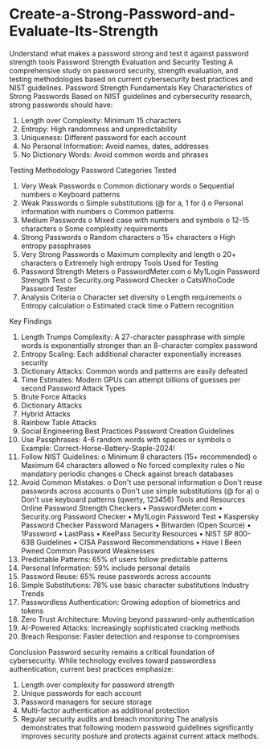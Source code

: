 # Create-a-Strong-Password-and-Evaluate-Its-Strength
Understand what makes a password strong and test it against password strength tools
Password Strength Evaluation and Security Testing
A comprehensive study on password security, strength evaluation, and testing methodologies based on current cybersecurity best practices and NIST guidelines.
 Password Strength Fundamentals
Key Characteristics of Strong Passwords
Based on NIST guidelines and cybersecurity research, strong passwords should have:
1.	Length over Complexity: Minimum 15 characters 
2.	Entropy: High randomness and unpredictability
3.	Uniqueness: Different password for each account
4.	No Personal Information: Avoid names, dates, addresses
5.	No Dictionary Words: Avoid common words and phrases

 Testing Methodology
Password Categories Tested
1.	Very Weak Passwords
o	Common dictionary words
o	Sequential numbers
o	Keyboard patterns
2.	Weak Passwords
o	Simple substitutions (@ for a, 1 for i)
o	Personal information with numbers
o	Common patterns
3.	Medium Passwords
o	Mixed case with numbers and symbols
o	12-15 characters
o	Some complexity requirements
4.	Strong Passwords
o	Random characters
o	15+ characters
o	High entropy passphrases
5.	Very Strong Passwords
o	Maximum complexity and length
o	20+ characters
o	Extremely high entropy
Tools Used for Testing
1.	Password Strength Meters
o	PasswordMeter.com
o	My1Login Password Strength Test
o	Security.org Password Checker
o	CatsWhoCode Password Tester
2.	Analysis Criteria
o	Character set diversity
o	Length requirements
o	Entropy calculation
o	Estimated crack time
o	Pattern recognition

Key Findings
1.	Length Trumps Complexity: A 27-character passphrase with simple words is exponentially stronger than an 8-character complex password
2.	Entropy Scaling: Each additional character exponentially increases security
3.	Dictionary Attacks: Common words and patterns are easily defeated
4.	Time Estimates: Modern GPUs can attempt billions of guesses per second
 Password Attack Types
1. Brute Force Attacks
2. Dictionary Attacks
3. Hybrid Attacks
4. Rainbow Table Attacks
5. Social Engineering
Best Practices
Password Creation Guidelines
1.	Use Passphrases: 4-6 random words with spaces or symbols
o	Example: Correct-Horse-Battery-Staple-2024!
2.	Follow NIST Guidelines:
o	Minimum 8 characters (15+ recommended)
o	Maximum 64 characters allowed
o	No forced complexity rules
o	No mandatory periodic changes
o	Check against breach databases
3.	Avoid Common Mistakes:
o	Don't use personal information
o	Don't reuse passwords across accounts
o	Don't use simple substitutions (@ for a)
o	Don't use keyboard patterns (qwerty, 123456)
Tools and Resources
Online Password Strength Checkers
•	PasswordMeter.com
•	Security.org Password Checker
•	My1Login Password Test
•	Kaspersky Password Checker
Password Managers
•	Bitwarden (Open Source)
•	1Password
•	LastPass
•	KeePass
Security Resources
•	NIST SP 800-63B Guidelines
•	CISA Password Recommendations
•	Have I Been Pwned
Common Password Weaknesses
1.	Predictable Patterns: 65% of users follow predictable patterns
2.	Personal Information: 59% include personal details
3.	Password Reuse: 65% reuse passwords across accounts
4.	Simple Substitutions: 78% use basic character substitutions
Industry Trends
1.	Passwordless Authentication: Growing adoption of biometrics and tokens
2.	Zero Trust Architecture: Moving beyond password-only authentication
3.	AI-Powered Attacks: Increasingly sophisticated cracking methods
4.	Breach Response: Faster detection and response to compromises

Conclusion
Password security remains a critical foundation of cybersecurity. While technology evolves toward passwordless authentication, current best practices emphasize:
1.	Length over complexity for password strength
2.	Unique passwords for each account
3.	Password managers for secure storage
4.	Multi-factor authentication as additional protection
5.	Regular security audits and breach monitoring
The analysis demonstrates that following modern password guidelines significantly improves security posture and protects against current attack methods.

